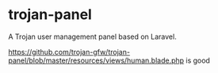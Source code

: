 # trojan-panel
A Trojan user management panel based on Laravel.


https://github.com/trojan-gfw/trojan-panel/blob/master/resources/views/human.blade.php is good
